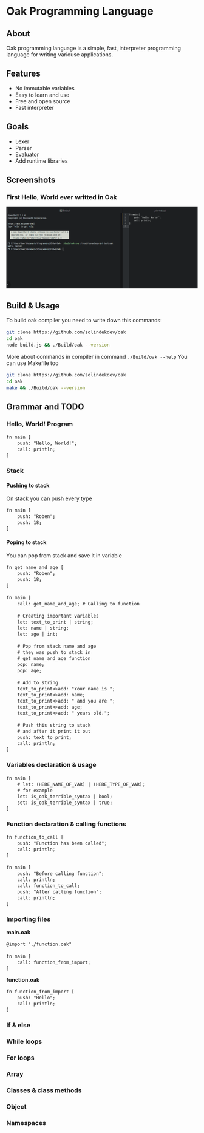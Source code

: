 # Oak Programming Language
## About
Oak programming language is a simple, fast, interpreter programming language for writing variouse applications.
## Features
- No immutable variables
- Easy to learn and use
- Free and open source
- Fast interpreter
## Goals
- Lexer
- Parser
- Evaluator
- Add runtime libraries
## Screenshots
### First Hello, World ever writted in Oak
![First Hello, World!](Screenshots/first_hello_world.png)
## Build & Usage
To build oak compiler you need to write down this commands:
```bash
git clone https://github.com/solindekdev/oak
cd oak
node build.js && ./Build/oak --version
```
More about commands in compiler in command `./Build/oak --help`
You can use Makefile too
```bash
git clone https://github.com/solindekdev/oak
cd oak
make && ./Build/oak --version
```
## Grammar and TODO
### Hello, World! Program
```
fn main [
    push: "Hello, World!";
    call: println;
]
```
### Stack
#### Pushing to stack
On stack you can push every type
```
fn main [
    push: "Roben";
    push: 18;
]
```
#### Poping to stack
You can pop from stack and save it in variable
```
fn get_name_and_age [
    push: "Roben";
    push: 18;
]

fn main [
    call: get_name_and_age; # Calling to function

    # Creating important variables
    let: text_to_print | string;
    let: name | string;
    let: age | int;

    # Pop from stack name and age
    # they was push to stack in
    # get_name_and_age function
    pop: name;
    pop: age;

    # Add to string
    text_to_print<>add: "Your name is ";
    text_to_print<>add: name;
    text_to_print<>add: " and you are ";
    text_to_print<>add: age;
    text_to_print<>add: " years old.";

    # Push this string to stack
    # and after it print it out
    push: text_to_print;
    call: println;
]
```
### Variables declaration & usage
```
fn main [
    # let: (HERE_NAME_OF_VAR) | (HERE_TYPE_OF_VAR);
    # for example
    let: is_oak_terrible_syntax | bool;
    set: is_oak_terrible_syntax | true;
]
```
### Function declaration & calling functions
```
fn function_to_call [
    push: "Function has been called";
    call: println;
]

fn main [
    push: "Before calling function";
    call: println;
    call: function_to_call;
    push: "After calling function";
    call: println;
]
```
### Importing files
**main.oak**
```
@import "./function.oak"

fn main [
    call: function_from_import;
]
```
**function.oak**
```
fn function_from_import [
    push: "Hello";
    call: println;
]
```
### If & else
### While loops
### For loops
### Array
### Classes & class methods
### Object
### Namespaces
